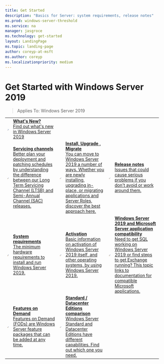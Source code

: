 ```yaml
---
title: Get Started
description: "Basics for Server: system requirements, release notes"
ms.prod: windows-server-threshold
ms.service: na
manager: jasgroce
ms.technology: get-started
layout: LandingPage
ms.topic: landing-page
author: coreyp-at-msft
ms.author: coreyp
ms.localizationpriority: medium
---
```

# Get Started with Windows Server 2019

>Applies To: Windows Server 2019

|       |       |       |     |      |       |
|   -   |   -   |   -   |  -  |  -   |   -   |
| ![What's New?](../media/i-whats-new.svg) | [**What's New?**<br>Find out what's new in Windows Server 2019](whats-new-19.md)|   |    |   |    |
| ![Servicing channels](../media/i-get-started.svg)  | [**Servicing channels**<br>Better plan your deployment and patching schedules by understanding the difference between our Long Term Servicing Channel (LTSB) and Semi-Annual Channel (SAC) releases.](servicing-channels-19.md)  | ![Install Upgrade Migrate](../media/i-get-started.svg) | [**Install, Upgrade , Migrate** <br>You can move to Windows Server 2019 a number of ways. Whether you are newly installing, upgrading in-place, or migrating applications and Server Roles, discover the best approach here.](install-upgrade-migrate-19.md)  | ![Release notes](../media/i-get-started.svg) |[**Release notes**<br>Issues that could cause serious problems if you don't avoid or work around them.](rel-notes-19.md)   |
| ![System requirements](../media/i-get-started.svg) | [**System requirements**<br>The minimum hardware requirements to install and run Windows Server 2019.](sys-reqs-19.md) |  ![Activation](../media/i-get-started.svg)|[**Activation**<br>Basic information on activation of Windows Server 2019 itself, and other operating systems, by using Windows Server 2019.](activation-19.md)  |  ![Application Compatibility](../media/i-get-started.svg)|[**Windows Server 2019 and Microsoft Server application compatibility**<br>Need to get SQL working on Windows Server 2019 or find steps to get Exchange running? This topic links to documentation for compatible Microsoft applications.](app-compat-19.md) |
| ![Features on Demand<](../media/i-get-started.svg) | [**Features on Demand**<br>Features on Demand (FODs) are Windows Server feature packages that can be added at any time.](install-fod-19.md) |  ![Standard / Datacenter Editions comparison](../media/i-get-started.svg) | [**Standard / Datacenter Editions comparison**<br>Windows Server Standard and Datacenter Editions have different capabilities. Find out which one you need.](editions-comparison-19.md) |
